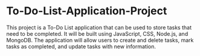 # To-Do-List-Application-Project
This project is a To-Do List application that can be used to store tasks that need to be completed. It will be built using JavaScript, CSS, Node.js, and MongoDB. The application will allow users to create and delete tasks, mark tasks as completed, and update tasks with new information.
